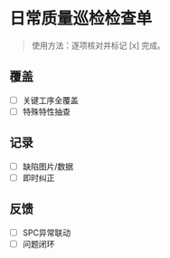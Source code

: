 # 日常质量巡检检查单

> 使用方法：逐项核对并标记 [x] 完成。

## 覆盖

- [ ] 关键工序全覆盖
- [ ] 特殊特性抽查

## 记录

- [ ] 缺陷图片/数据
- [ ] 即时纠正

## 反馈

- [ ] SPC异常联动
- [ ] 问题闭环

